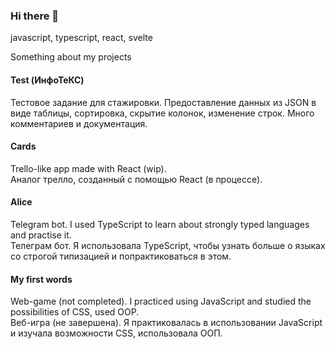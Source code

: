 ### Hi there 👋

javascript, typescript, react, svelte

Something about my projects

#### Test (ИнфоТеКС)
Тестовое задание для стажировки. Предоставление данных из JSON в виде таблицы, сортировка, скрытие колонок, изменение строк. Много комментариев и документация.

#### Cards
Trello-like app made with React (wip).  
Аналог трелло, созданный с помощью React (в процессе).

#### Alice
Telegram bot. I used TypeScript to learn about strongly typed languages and practise it.  
Телеграм бот. Я использовала TypeScript, чтобы узнать больше о языках со строгой типизацией и попрактиковаться в этом.

#### My first words
Web-game (not completed). I practiced using JavaScript and studied the possibilities of CSS, used OOP.  
Веб-игра (не завершена). Я практиковалась в использовании JavaScript и изучала возможности CSS, использовала ООП.

<!--
**sialiss/sialiss** is a ✨ _special_ ✨ repository because its `README.md` (this file) appears on your GitHub profile.

Here are some ideas to get you started:

- 🔭 I’m currently working on ...
- 🌱 I’m currently learning ...
- 👯 I’m looking to collaborate on ...
- 🤔 I’m looking for help with ...
- 💬 Ask me about ...
- 📫 How to reach me: ...
- 😄 Pronouns: ...
- ⚡ Fun fact: ...
-->
